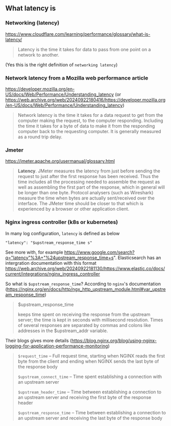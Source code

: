 ## What latency is

### Networking (latency)

https://www.cloudflare.com/learning/performance/glossary/what-is-latency/

> Latency is the time it takes for data to pass from one point on a network to another.

(Yes this is the right definition of `networking latency`)

### Network latency from a Mozilla web performance article

https://developer.mozilla.org/en-US/docs/Web/Performance/Understanding_latency
(or https://web.archive.org/web/20240922180416/https://developer.mozilla.org/en-US/docs/Web/Performance/Understanding_latency)

> Network latency is the time it takes for a data request to get from
> the computer making the request, to the computer responding. Including
> the time it takes for a byte of data to make it from the responding
> computer back to the requesting computer.
> It is generally measured as a round trip delay.

### Jmeter

https://jmeter.apache.org/usermanual/glossary.html

> **Latency**. JMeter measures the latency from just before sending the
> request to just after the first response has been received.
> Thus the time includes all the processing needed to assemble the
> request as well as assembling the first part of the response,
> which in general will be longer than one byte. Protocol analysers
> (such as Wireshark) measure the time when bytes are actually
> sent/received over the interface. The JMeter time should be closer
> to that which is experienced by a browser or other application client.

### Nginx ingress controller (k8s or kubernetes)

In many log configuration, `latency` is defined as below

```
"latency": "$upstream_response_time s"
```

See more with, for example https://www.google.com/search?q="latency"%3A+"%24upstream_response_time+s". 
Elasticsearch has an intergration documentation with this format 
https://web.archive.org/web/20240922181130/https://www.elastic.co/docs/current/integrations/nginx_ingress_controller

So what is `$upstream_response_time`? According to `nginx`'s documentation (https://nginx.org/en/docs/http/ngx_http_upstream_module.html#var_upstream_response_time)

> $upstream_response_time
>
> keeps time spent on receiving the response from the upstream server;
> the time is kept in seconds with millisecond resolution.
> Times of several responses are separated by commas and colons like addresses in the $upstream_addr variable. 

Their blogs gives more details (https://blog.nginx.org/blog/using-nginx-logging-for-application-performance-monitoring)

> `$request_time` – Full request time, starting when NGINX reads the first byte from the client and ending when NGINX sends the last byte of the response body
>
> `$upstream_connect_time` – Time spent establishing a connection with an upstream server
>
> `$upstream_header_time` – Time between establishing a connection to an upstream server and receiving the first byte of the response header
>
> `$upstream_response_time` – Time between establishing a connection to an upstream server and receiving the last byte of the response body

